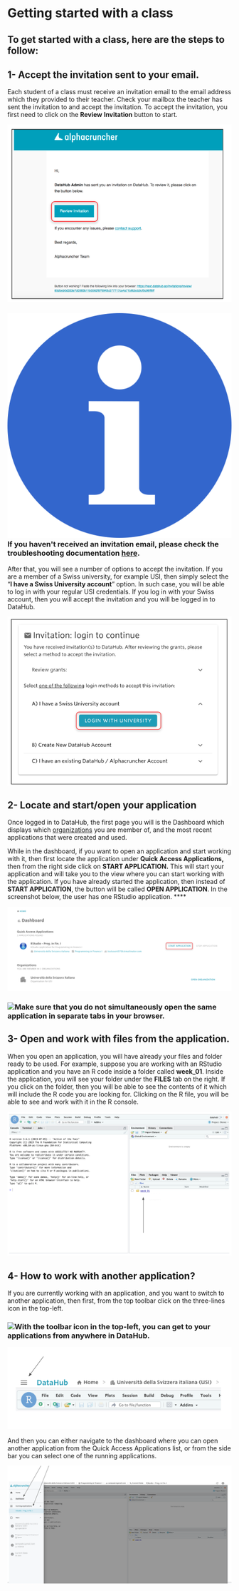 # Getting started with a class

## **To get started with a class, here are the steps to follow:**

## 1- **Accept the invitation sent to your email.**

Each student of a class must receive an invitation email to the email address which they provided to their teacher. Check your mailbox the teacher has sent the invitation to and accept the invitation. To accept the invitation, you first need to click on the **Review** **Invitation** button to start.

![](../.gitbook/assets/screen-shot-2019-09-20-at-3.49.10-pm-2.png)

### ![](../.gitbook/assets/info_simple.svg.png)**If you haven't received an invitation email, please check the troubleshooting documentation** [**here**](../troubleshooting/login-issues/i-havent-received-an-invitation-email.md)**.**

After that, you will see a number of options to accept the invitation. If you are a member of a Swiss university, for example USI, then simply select the “**I have a Swiss University account**” option. In such case, you will be able to log in with your regular USI credentials. If you log in with your Swiss account, then you will accept the invitation and you will be logged in to DataHub. 

![](../.gitbook/assets/screen-shot-2019-09-20-at-3.54.27-pm-2.png)

## 2- Locate and start/open your application

Once logged in to DataHub, the first page you will is the Dashboard which displays which [organizations](../data-organization/organizations.md) you are member of, and the most recent applications that were created and used.  
  
While in the dashboard, if you want to open an application and start working with it, then first locate the application under **Quick Access Applications,** then from the right side click on **START APPLICATION.** This will start your application and will take you to the view where you can start working with the application. If you have already started the application, then instead of **START APPLICATION**, the button will be called **OPEN APPLICATION**. In the screenshot below, the user has one RStudio application. **** 

![](../.gitbook/assets/screen-shot-2019-09-20-at-4.11.31-pm-2.png)

### ![](https://firebasestorage.googleapis.com/v0/b/gitbook-28427.appspot.com/o/assets%2F-LihBjXi93rsUENhHsab%2F-Lp3NGFCrRoUpqQTtdaw%2F-Lp3OSAbBBFjJ-9cs0Dz%2FInfo_Simple.svg.png?alt=media&token=b86c3ad7-3529-462f-b35e-3f150fc95b01)**Make sure that you do not simultaneously open the same application in separate tabs in your browser.**

## ​3- Open and work with files from the application.

When you open an application, you will have already your files and folder ready to be used. For example, suppose you are working with an RStudio application and you have an R code inside a folder called **week\_01**.  Inside the application, you will see your folder under the **FILES** tab on the right. If you click on the folder, then you will be able to see the contents of it which will include the R code you are looking for. Clicking on the R file, you will be able to see and work with it in the R console.

![](../.gitbook/assets/screen-shot-2019-09-20-at-4.50.17-pm-2.png)

## 4- How to work with another application?

If you are currently working with an application, and you want to switch to another application, then first, from the top toolbar click on the three-lines icon in the top-left.

### ![](https://firebasestorage.googleapis.com/v0/b/gitbook-28427.appspot.com/o/assets%2F-LihBjXi93rsUENhHsab%2F-Lp3NGFCrRoUpqQTtdaw%2F-Lp3OSAbBBFjJ-9cs0Dz%2FInfo_Simple.svg.png?alt=media&token=b86c3ad7-3529-462f-b35e-3f150fc95b01)With the toolbar icon in the top-left, you can get to your applications from anywhere in DataHub.

![](../.gitbook/assets/screen-shot-2019-09-20-at-4.32.59-pm-2.png)

And then you can either navigate to the dashboard where you can open another application from the Quick Access Applications list, or from the side bar you can select one of the running applications.

![](../.gitbook/assets/screen-shot-2019-09-20-at-4.37.30-pm-2.png)







